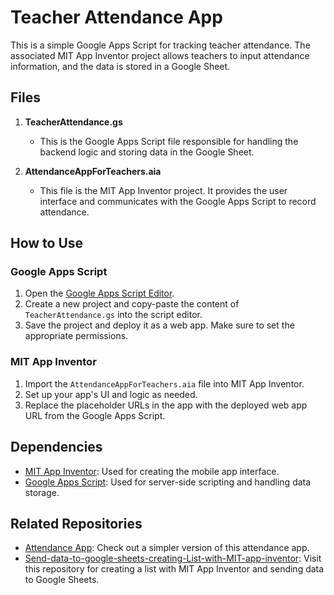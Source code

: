 # Teacher Attendance App

This is a simple Google Apps Script for tracking teacher attendance. The associated MIT App Inventor project allows teachers to input attendance information, and the data is stored in a Google Sheet.

## Files

1. **TeacherAttendance.gs**
   - This is the Google Apps Script file responsible for handling the backend logic and storing data in the Google Sheet.

2. **AttendanceAppForTeachers.aia**
   - This file is the MIT App Inventor project. It provides the user interface and communicates with the Google Apps Script to record attendance.

## How to Use

### Google Apps Script

1. Open the [Google Apps Script Editor](https://script.google.com/).
2. Create a new project and copy-paste the content of `TeacherAttendance.gs` into the script editor.
3. Save the project and deploy it as a web app. Make sure to set the appropriate permissions.

### MIT App Inventor

1. Import the `AttendanceAppForTeachers.aia` file into MIT App Inventor.
2. Set up your app's UI and logic as needed.
3. Replace the placeholder URLs in the app with the deployed web app URL from the Google Apps Script.

## Dependencies

- [MIT App Inventor](https://appinventor.mit.edu/): Used for creating the mobile app interface.
- [Google Apps Script](https://script.google.com/): Used for server-side scripting and handling data storage.

## Related Repositories

- [Attendance App](https://github.com/Sudhanshu-Ambastha/Attendance-app): Check out a simpler version of this attendance app.
- [Send-data-to-google-sheets-creating-List-with-MIT-app-inventor](https://github.com/Sudhanshu-Ambastha/Send-data-to-google-sheets-creating-List-with-MIT-app-inventor): Visit this repository for creating a list with MIT App Inventor and sending data to Google Sheets.
